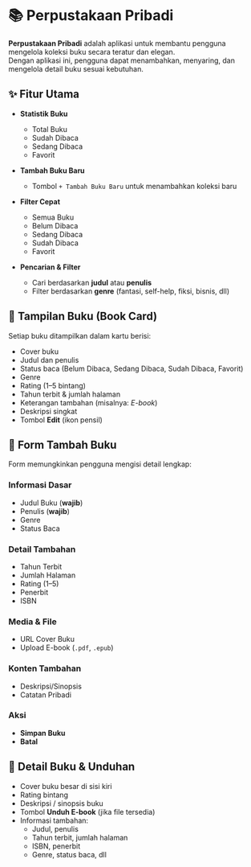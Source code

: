 # 📚 Perpustakaan Pribadi

**Perpustakaan Pribadi** adalah aplikasi untuk membantu pengguna mengelola koleksi buku secara teratur dan elegan.  
Dengan aplikasi ini, pengguna dapat menambahkan, menyaring, dan mengelola detail buku sesuai kebutuhan.

## ✨ Fitur Utama

- **Statistik Buku**
  - Total Buku
  - Sudah Dibaca
  - Sedang Dibaca
  - Favorit

- **Tambah Buku Baru**
  - Tombol `+ Tambah Buku Baru` untuk menambahkan koleksi baru

- **Filter Cepat**
  - Semua Buku
  - Belum Dibaca
  - Sedang Dibaca
  - Sudah Dibaca
  - Favorit

- **Pencarian & Filter**
  - Cari berdasarkan **judul** atau **penulis**
  - Filter berdasarkan **genre** (fantasi, self-help, fiksi, bisnis, dll)

## 📖 Tampilan Buku (Book Card)

Setiap buku ditampilkan dalam kartu berisi:
- Cover buku
- Judul dan penulis
- Status baca (Belum Dibaca, Sedang Dibaca, Sudah Dibaca, Favorit)
- Genre
- Rating (1–5 bintang)
- Tahun terbit & jumlah halaman
- Keterangan tambahan (misalnya: *E-book*)
- Deskripsi singkat
- Tombol **Edit** (ikon pensil)

## 📝 Form Tambah Buku

Form memungkinkan pengguna mengisi detail lengkap:

### Informasi Dasar
- Judul Buku (**wajib**)
- Penulis (**wajib**)
- Genre
- Status Baca

### Detail Tambahan
- Tahun Terbit
- Jumlah Halaman
- Rating (1–5)
- Penerbit
- ISBN

### Media & File
- URL Cover Buku
- Upload E-book (`.pdf`, `.epub`)

### Konten Tambahan
- Deskripsi/Sinopsis
- Catatan Pribadi

### Aksi
- **Simpan Buku**
- **Batal**

## 📑 Detail Buku & Unduhan

- Cover buku besar di sisi kiri
- Rating bintang
- Deskripsi / sinopsis buku
- Tombol **Unduh E-book** (jika file tersedia)
- Informasi tambahan:
  - Judul, penulis
  - Tahun terbit, jumlah halaman
  - ISBN, penerbit
  - Genre, status baca, dll
